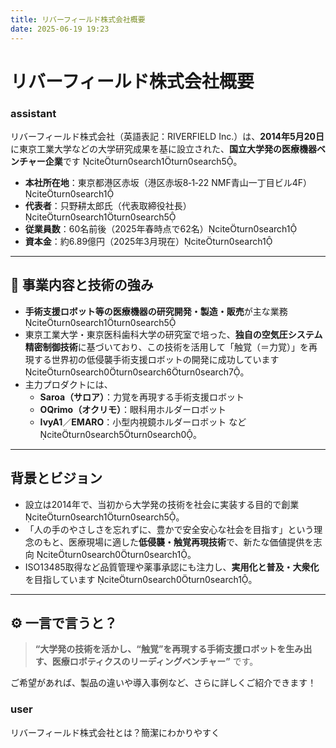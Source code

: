 ```yaml
---
title: リバーフィールド株式会社概要
date: 2025-06-19 19:23
---
```


# リバーフィールド株式会社概要

### assistant  

リバーフィールド株式会社（英語表記：RIVERFIELD Inc.）は、**2014年5月20日**に東京工業大学などの大学研究成果を基に設立された、**国立大学発の医療機器ベンチャー企業**です citeturn0search1turn0search5。

- **本社所在地**：東京都港区赤坂（港区赤坂8‑1‑22 NMF青山一丁目ビル4F）citeturn0search1  
- **代表者**：只野耕太郎氏（代表取締役社長）citeturn0search1turn0search5  
- **従業員数**：60名前後（2025年春時点で62名）citeturn0search1  
- **資本金**：約6.89億円（2025年3月現在）citeturn0search1  

---

## 🌟 事業内容と技術の強み
- **手術支援ロボット等の医療機器の研究開発・製造・販売**が主な業務 citeturn0search1turn0search5  
- 東京工業大学・東京医科歯科大学の研究室で培った、**独自の空気圧システム精密制御技術**に基づいており、この技術を活用して「触覚（＝力覚）」を再現する世界初の低侵襲手術支援ロボットの開発に成功しています citeturn0search0turn0search6turn0search7。  
- 主力プロダクトには、  
  - **Saroa（サロア）**：力覚を再現する手術支援ロボット  
  - **OQrimo（オクリモ）**：眼科用ホルダーロボット  
  - **IvyA1**／**EMARO**：小型内視鏡ホルダーロボット など citeturn0search5turn0search0。  

---

## 背景とビジョン
- 設立は2014年で、当初から大学発の技術を社会に実装する目的で創業 citeturn0search1turn0search5。  
- 「人の手のやさしさを忘れずに、豊かで安全安心な社会を目指す」という理念のもと、医療現場に適した**低侵襲・触覚再現技術**で、新たな価値提供を志向 citeturn0search0turn0search1。  
- ISO13485取得など品質管理や薬事承認にも注力し、**実用化と普及・大衆化**を目指しています citeturn0search0turn0search1。

---

## ⚙️ 一言で言うと？
> **“大学発の技術を活かし、“触覚”を再現する手術支援ロボットを生み出す、医療ロボティクスのリーディングベンチャー”** です。

ご希望があれば、製品の違いや導入事例など、さらに詳しくご紹介できます！

### user  

リバーフィールド株式会社とは？簡潔にわかりやすく
